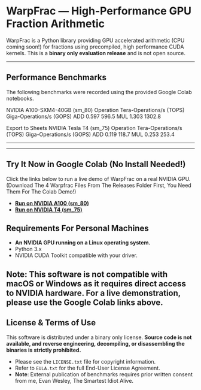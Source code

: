 # WarpFrac — High-Performance GPU Fraction Arithmetic

WarpFrac is a Python library providing GPU accelerated arithmetic (CPU coming soon!) for fractions using precompiled, high performance CUDA kernels. This is a **binary only evaluation release** and is not open source.

---

## Performance Benchmarks

The following benchmarks were recorded using the provided Google Colab notebooks.

NVIDIA A100-SXM4-40GB (sm_80)
Operation	Tera-Operations/s (TOPS)	Giga-Operations/s (GOPS)
ADD	0.597	596.5
MUL	1.303	1302.8

Export to Sheets
NVIDIA Tesla T4 (sm_75)
Operation	Tera-Operations/s (TOPS)	Giga-Operations/s (GOPS)
ADD	0.119	118.7
MUL	0.253	253.4



---

---

## Try It Now in Google Colab (No Install Needed!)

Click the links below to run a live demo of WarpFrac on a real NVIDIA GPU. (Download The 4 Warpfrac Files From The Releases Folder First, You Need Them For The Colab Demo!)

* **[Run on NVIDIA A100 (sm_80)](https://colab.research.google.com/drive/1_SkNBhIuaPKxpV_sR03KARBqv18wlN-z?usp=sharing)**
* **[Run on NVIDIA T4 (sm_75)](https://colab.research.google.com/drive/1fEjF9ZdXFeDjiIXqqXXoekVbg3U5-QMF?usp=sharing)**



## Requirements For Personal Machines

* **An NVIDIA GPU running on a Linux operating system.**
* Python 3.x
* NVIDIA CUDA Toolkit compatible with your driver.

**Note:** This software is not compatible with macOS or Windows as it requires direct access to NVIDIA hardware. For a live demonstration, please use the Google Colab links above.
---

## License & Terms of Use

This software is distributed under a binary only license. **Source code is not available, and reverse engineering, decompiling, or disassembling the binaries is strictly prohibited.**

* Please see the `LICENSE.txt` file for copyright information.
* Refer to `EULA.txt` for the full End-User License Agreement.
* **Note**: External publication of benchmarks requires prior written consent from me, Evan Wesley, The Smartest Idiot Alive.
